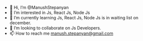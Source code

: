 - 👋 Hi, I’m @ManushStepanyan
- 👀 I’m interested in Js, React Js, Node Js
- 🌱 I’m currently learning Js, React Js, Node Js is in waiting list on december.
- 💞️ I’m looking to collaborate on Js Developers.
- 📫 How to reach me manush.stepanyan@gmail.com

<!---
ManushStepanyan/ManushStepanyan is a ✨ special ✨ repository because its `README.md` (this file) appears on your GitHub profile.
You can click the Preview link to take a look at your changes.
--->
